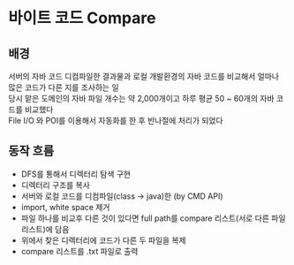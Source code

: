 # 바이트 코드 Compare

## 배경
서버의 자바 코드 디컴파일한 결과물과 로컬 개발환경의 자바 코드를 비교해서 얼마나 많은 코드가 다른 지를 조사하는 일  
당시 맡은 도메인의 자바 파일 개수는 약 2,000개이고 하루 평균 50 ~ 60개의 자바 코드를 비교했다  
File I/O 와 POI를 이용해서 자동화를 한 후 반나절에 처리가 되었다  

## 동작 흐름
- DFS를 통해서 디렉터리 탐색 구현
- 디렉터리 구조를 복사
- 서버와 로컬 코드를 디컴파일(class -> java)한 (by CMD API)
- import, white space 제거
- 파일 하나를 비교후 다른 것이 있다면 full path를 compare 리스트(서로 다른 파일 리스트)에 담음
- 위에서 찾은 디렉터리에 코드가 다른 두 파일을 복제
- compare 리스트를 .txt 파일로 출력
